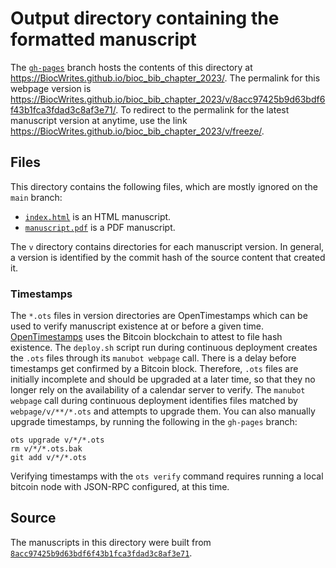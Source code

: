 # Output directory containing the formatted manuscript

The [`gh-pages`](https://github.com/BiocWrites/bioc_bib_chapter_2023/tree/gh-pages) branch hosts the contents of this directory at <https://BiocWrites.github.io/bioc_bib_chapter_2023/>.
The permalink for this webpage version is <https://BiocWrites.github.io/bioc_bib_chapter_2023/v/8acc97425b9d63bdf6f43b1fca3fdad3c8af3e71/>.
To redirect to the permalink for the latest manuscript version at anytime, use the link <https://BiocWrites.github.io/bioc_bib_chapter_2023/v/freeze/>.

## Files

This directory contains the following files, which are mostly ignored on the `main` branch:

+ [`index.html`](index.html) is an HTML manuscript.
+ [`manuscript.pdf`](manuscript.pdf) is a PDF manuscript.

The `v` directory contains directories for each manuscript version.
In general, a version is identified by the commit hash of the source content that created it.

### Timestamps

The `*.ots` files in version directories are OpenTimestamps which can be used to verify manuscript existence at or before a given time.
[OpenTimestamps](https://opentimestamps.org/) uses the Bitcoin blockchain to attest to file hash existence.
The `deploy.sh` script run during continuous deployment creates the `.ots` files through its `manubot webpage` call.
There is a delay before timestamps get confirmed by a Bitcoin block.
Therefore, `.ots` files are initially incomplete and should be upgraded at a later time, so that they no longer rely on the availability of a calendar server to verify.
The `manubot webpage` call during continuous deployment identifies files matched by `webpage/v/**/*.ots` and attempts to upgrade them.
You can also manually upgrade timestamps, by running the following in the `gh-pages` branch:

```shell
ots upgrade v/*/*.ots
rm v/*/*.ots.bak
git add v/*/*.ots
```

Verifying timestamps with the `ots verify` command requires running a local bitcoin node with JSON-RPC configured, at this time.

## Source

The manuscripts in this directory were built from
[`8acc97425b9d63bdf6f43b1fca3fdad3c8af3e71`](https://github.com/BiocWrites/bioc_bib_chapter_2023/commit/8acc97425b9d63bdf6f43b1fca3fdad3c8af3e71).
